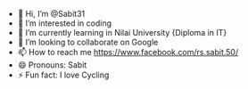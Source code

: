 - 👋 Hi, I’m @Sabit31
- 👀 I’m interested in coding
- 🌱 I’m currently learning in Nilai University {Diploma in IT}
- 💞️ I’m looking to collaborate on Google
- 📫 How to reach me https://www.facebook.com/rs.sabit.50/
- 😄 Pronouns: Sabit
- ⚡ Fun fact: I love Cycling

<!---
Sabit31/Sabit31 is a ✨ special ✨ repository because its `README.md` (this file) appears on your GitHub profile.
You can click the Preview link to take a look at your changes.
--->
